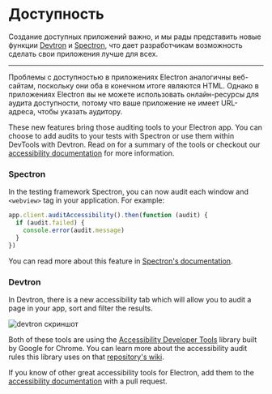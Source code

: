 # Доступность

Создание доступных приложений важно, и мы рады представить новые функции [Devtron](https://electron.atom.io/devtron) и [Spectron](https://electron.atom.io/spectron), что дает разработчикам возможность сделать свои приложения лучше для всех.

* * *

Проблемы с доступностью в приложениях Electron аналогичны веб-сайтам, поскольку они оба в конечном итоге являются HTML. Однако в приложениях Electron вы не можете использовать онлайн-ресурсы для аудита доступности, потому что ваше приложение не имеет URL-адреса, чтобы указать аудитору.

These new features bring those auditing tools to your Electron app. You can choose to add audits to your tests with Spectron or use them within DevTools with Devtron. Read on for a summary of the tools or checkout our [accessibility documentation](https://electron.atom.io/docs/tutorial/accessibility) for more information.

### Spectron

In the testing framework Spectron, you can now audit each window and `<webview>` tag in your application. For example:

```javascript
app.client.auditAccessibility().then(function (audit) {
  if (audit.failed) {
    console.error(audit.message)
  }
})
```

You can read more about this feature in [Spectron's documentation](https://github.com/electron/spectron#accessibility-testing).

### Devtron

In Devtron, there is a new accessibility tab which will allow you to audit a page in your app, sort and filter the results.

![devtron скриншот](https://cloud.githubusercontent.com/assets/1305617/17156618/9f9bcd72-533f-11e6-880d-389115f40a2a.png)

Both of these tools are using the [Accessibility Developer Tools](https://github.com/GoogleChrome/accessibility-developer-tools) library built by Google for Chrome. You can learn more about the accessibility audit rules this library uses on that [repository's wiki](https://github.com/GoogleChrome/accessibility-developer-tools/wiki/Audit-Rules).

If you know of other great accessibility tools for Electron, add them to the [accessibility documentation](https://electron.atom.io/docs/tutorial/accessibility) with a pull request.